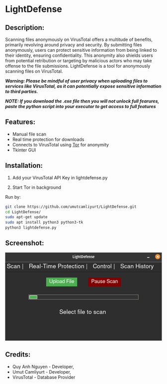 # LightDefense

<!-- DESCRIPTION -->
## Description:

Scanning files anonymously on VirusTotal offers a multitude of benefits, primarily revolving around privacy and security. By submitting files anonymously, users can protect sensitive information from being linked to their identity, ensuring confidentiality. This anonymity also shields users from potential retribution or targeting by malicious actors who may take offense to the file submissions. LightDefense is a tool for anonymously scanning files on VirusTotal.

***Warning: Please be mindful of user privacy when uploading files to services like VirusTotal, as it can potentially expose sensitive information to third parties.***

***NOTE: If you download the .exe file then you will not unlock full fearures, paste the python script into your executor to get access to full features***
<!-- FEATURES -->
## Features:

- Manual file scan
- Real time protection for downloads
- Connects to VirusTotal using [Tor](https://en.wikipedia.org/wiki/Tor_(network)) for anonymity
- Tkinter GUI

<!-- INSTALLATION -->
## Installation:

1. Add your VirusTotal API Key in lightdefense.py

2. Start Tor in background

Run by:
```sh
git clone https://github.com/umutcamliyurt/LightDefense.git
cd LightDefense/
sudo apt-get update
sudo apt install python3 python3-tk
python3 lightdefense.py
```

<!-- SCREENSHOT -->
## Screenshot:

![image](UI.png)

<!-- CREDITS -->
## Credits:

- Quy Anh Nguyen - Developer,
- Umut Camliyurt - Developer, 
- VirusTotal - Database Provider
